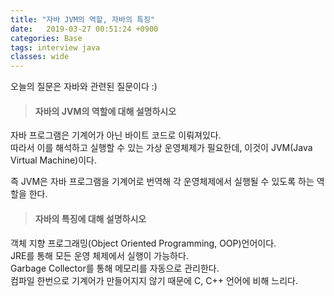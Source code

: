 ```yaml
---
title: "자바 JVM의 역할, 자바의 특징"
date:   2019-03-27 00:51:24 +0900
categories: Base
tags: interview java
classes: wide
---
```


오늘의 질문은 자바와 관련된 질문이다 :)  
  
> #### 자바의 JVM의 역할에 대해 설명하시오

자바 프로그램은 기계어가 아닌 바이트 코드로 이뤄져있다.  
따라서 이를 해석하고 실행할 수 있는 가상 운영체제가 필요한데, 이것이 JVM(Java Virtual Machine)이다.  
  
즉 JVM은 자바 프로그램을 기계어로 번역해 각 운영체제에서 실행될 수 있도록 하는 역할을 한다.  
  
> #### 자바의 특징에 대해 설명하시오

객체 지향 프로그래밍(Object Oriented Programming, OOP)언어이다.  
JRE를 통해 모든 운영 체제에서 실행이 가능하다.  
Garbage Collector를 통해 메모리를 자동으로 관리한다.  
컴파일 한번으로 기계어가 만들어지지 않기 때문에 C, C++ 언어에 비해 느리다.